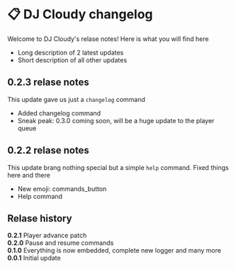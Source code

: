 # 📋 DJ Cloudy changelog
Welcome to DJ Cloudy's relase notes! Here is what you will find here
- Long description of 2 latest updates
- Short description of all other updates

## 0.2.3 relase notes
This update gave us just a `changelog` command
- Added changelog command
- Sneak peak: 0.3.0 coming soon, will be a huge update to the player queue

## 0.2.2 relase notes
This update brang nothing special but a simple `help` command. Fixed things here and there
- New emoji: commands_button
- Help command


## Relase history
**0.2.1** Player advance patch <br/>
**0.2.0** Pause and resume commands <br/>
**0.1.0** Everything is now embedded, complete new logger and many more <br/>
**0.0.1** Initial update
